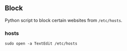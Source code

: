 ## Block

Python script to block certain websites from `/etc/hosts`.

### hosts

`sudo open -a TextEdit /etc/hosts`